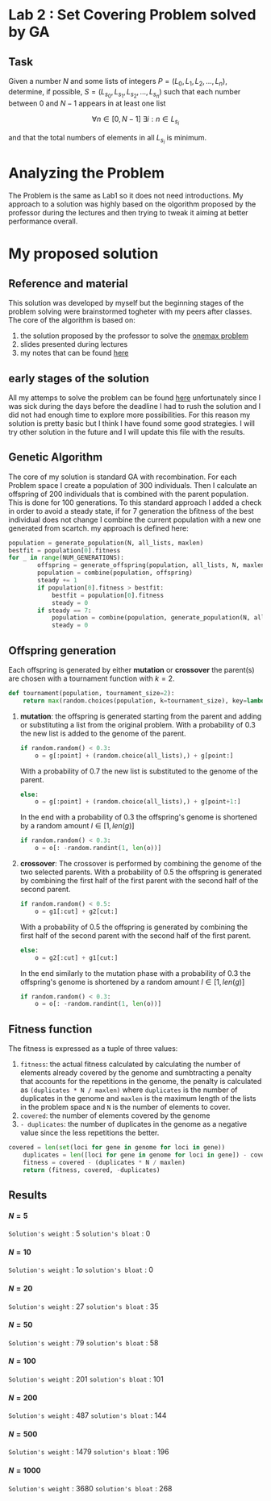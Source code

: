 # Lab 2 : Set Covering Problem solved by GA
## Task

Given a number $N$ and some lists of integers $P = (L_0, L_1, L_2, ..., L_n)$, 
determine, if possible, $S = (L_{s_0}, L_{s_1}, L_{s_2}, ..., L_{s_n})$
such that each number between $0$ and $N-1$ appears in at least one list

$$\forall n \in [0, N-1] \ \exists i : n \in L_{s_i}$$

and that the total numbers of elements in all $L_{s_i}$ is minimum. 

# Analyzing the Problem
The Problem is the same as Lab1 so it does not need introductions. My approach to a solution was highly based on the olgorithm proposed by the professor during the lectures and then trying to tweak it aiming at better performance overall.

# My proposed solution

## Reference and material
This solution was developed by myself but the beginning stages of the problem solving were brainstormed togheter with my peers after classes. The core of the algorithm is based on:
1. the solution proposed by the professor to solve the [onemax problem](https://github.com/squillero/computational-intelligence/blob/master/2022-23/one-max.ipynb) 
2. slides presented during lectures
3. my notes that can be found [here](https://github.com/lorenzobellino/Computational-Intelligence-2022/blob/main/tests-examples-challenges/evolutionaryComputation/evolution.md)
## early stages of the solution
All my attemps to solve the problem can be found [here](https://github.com/lorenzobellino/Computational-Intelligence-2022/tree/main/tests-examples-challenges/lab2) unfortunately since I was sick during the days before the deadline I had to rush the solution and I did not had enough time to explore more possibilities. For this reason my solution is pretty basic but I think I have found some good strategies. I will try other solution in the future and I will update this file with the results.

## Genetic Algorithm
The core of my solution is standard GA with recombination.
For each Problem space I create a population of $300$ individuals.
Then I calculate an offspring of $200$ individuals that is combined with the parent population. This is done for $100$ generations.
To this standard approach I added a check in order to avoid a steady state, if for 7 generation the bfitness of the best individual does not change I combine the current population with a new one generated from scartch.
my approach is defined here:
```python
population = generate_population(N, all_lists, maxlen)
bestfit = population[0].fitness
for _ in range(NUM_GENERATIONS):
        offspring = generate_offspring(population, all_lists, N, maxlen)
        population = combine(population, offspring)
        steady += 1
        if population[0].fitness > bestfit:
            bestfit = population[0].fitness
            steady = 0
        if steady == 7:
            population = combine(population, generate_population(N, all_lists, maxlen))
            steady = 0
```
## Offspring generation
Each offspring is generated by either **mutation** or **crossover** the parent(s) are chosen with a tournament function with $k=2$.
```python
def tournament(population, tournament_size=2):
    return max(random.choices(population, k=tournament_size), key=lambda i: i.fitness)
```

1. **mutation**:
    the offspring is generated starting from the parent and adding or substituting a list from the original problem.
    With a probability of $0.3$ the new list is added to the genome of the parent.
    ```python
    if random.random() < 0.3:
        o = g[:point] + (random.choice(all_lists),) + g[point:]
    ```
    With a probability of $0.7$ the new list is substituted to the genome of the parent.
    ```python
    else:
        o = g[:point] + (random.choice(all_lists),) + g[point+1:]
    ```
    In the end with a probability of $0.3$ the offspring's genome is shortened by a random amount $l \in [1 , len(g)]$
    ```python
    if random.random() < 0.3:
        o = o[: -random.randint(1, len(o))]
    ```
2. **crossover**:
    The crossover is performed by combining the genome of the two selected parents.
    With a probability of $0.5$ the offspring is generated by combining the first half of the first parent with the second half of the second parent.
    ```python
    if random.random() < 0.5:
        o = g1[:cut] + g2[cut:]
    ```
    With a probability of $0.5$ the offspring is generated by combining the first half of the second parent with the second half of the first parent.
    ```python
    else:
        o = g2[:cut] + g1[cut:]
    ```
    In the end similarly to the mutation phase with a probability of $0.3$ the offspring's genome is shortened by a random amount $l \in [1 , len(g)]$
    ```python
    if random.random() < 0.3:
        o = o[: -random.randint(1, len(o))]
    ```
## Fitness function
The fitness is expressed as a tuple of three values:
1. ```fitness```: the actual fitness calculated by calculating the number of elements already covered by the genome and sumbtracting a penalty that accounts for the repetitions in the genome, the penalty is calculated as ```(duplicates * N / maxlen)``` where ```duplicates``` is the number of duplicates in the genome and ```maxlen``` is the maximum length of the lists in the problem space and ```N``` is the number of elements to cover.
2. ```covered```: the number of elements covered by the genome
3. ```- duplicates```: the number of duplicates in the genome as a negative value since the less repetitions the better.

```python
covered = len(set(loci for gene in genome for loci in gene))
    duplicates = len([loci for gene in genome for loci in gene]) - covered
    fitness = covered - (duplicates * N / maxlen)
    return (fitness, covered, -duplicates)
```
    
## Results
#### $N = 5$
```Solution's weight``` : $5$
```solution's bloat``` : $0$
#### $N = 10$
```Solution's weight``` : $1o$
```solution's bloat``` : $0$
#### $N = 20$
```Solution's weight``` : $27$
```solution's bloat``` : $35$
#### $N = 50$
```Solution's weight``` : $79$
```solution's bloat``` : $58$
#### $N = 100$
```Solution's weight``` : $201$
```solution's bloat``` : $101$
#### $N = 200$
```Solution's weight``` : $487$
```solution's bloat``` : $144$
#### $N = 500$
```Solution's weight``` : $1479$
```solution's bloat``` : $196$
#### $N = 1000$
```Solution's weight``` : $3680$
```solution's bloat``` : $268$

